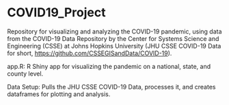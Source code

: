 # COVID19_Project

Repository for visualizing and analyzing the COVID-19 pandemic, using data from the 
COVID-19 Data Repository by the Center for Systems Science and Engineering (CSSE) at Johns Hopkins University
(JHU CSSE COVID-19 Data for short, https://github.com/CSSEGISandData/COVID-19).

app.R: R Shiny app for visualizing the pandemic on a national, state, and county level.

Data Setup: Pulls the JHU CSSE COVID-19 Data, processes it, and creates dataframes for plotting and analysis.
